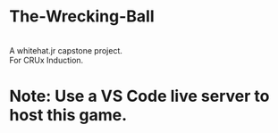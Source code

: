 # The-Wrecking-Ball
<br>
A whitehat.jr capstone project.
<br>
For CRUx Induction.
<br>
<h1>Note: Use a VS Code live server to host this game.</h1>
